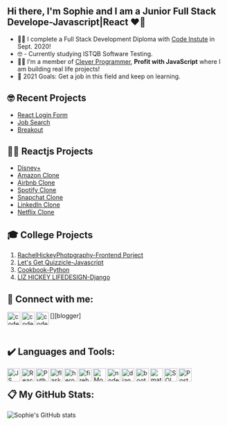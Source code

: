 ## **Hi there, I'm Sophie and I am a Junior Full Stack Develope-Javascript|React** ❤️‍🔥


- 👩‍🎓 I complete a Full Stack Development Diploma with [Code Instute](https://codeinstitute.net/) in Sept. 2020!
- 🤓 - Currently studying ISTQB Software Testing.
- 👩‍💻 I’m a member of [Clever Programmer](https://www.cleverprogrammer.com/),  **Profit with JavaScript** where I am building real life projects!
- 🙏 2021 Goals: Get a job in this field and keep on learning.

## 🤓 **Recent Projects**
- [React Login Form](https://github.com/SophieH93/react-loginForm)
- [Job Search](https://github.com/SophieH93/SAAS-JobSearch)
- [Breakout](https://github.com/SophieH93/breakoutGame)


## 👩‍💻 **Reactjs Projects**
- [Disney+](https://github.com/SophieH93/DisneyPlus)
- [Amazon Clone](https://github.com/SophieH93/amazonClone2)
- [Airbnb Clone](https://github.com/SophieH93/airbnbClone)
- [Spotify Clone](https://github.com/SophieH93/spotify_clone)
- [Snapchat Clone](https://github.com/SophieH93/snapchatClone)
- [LinkedIn Clone](https://github.com/SophieH93/linkedInClone)
- [Netflix Clone](https://github.com/SophieH93/Netflix-Clone)

## 🎓 **College Projects**
1. [RachelHickeyPhotpgraphy-Frontend Porject](https://sophieh93.github.io/RachelHickeyPhotpgraphy/)
2. [Let's Get Quizzicle-Javascript](https://sophieh93.github.io/letsgetquizzicle/)
3. [Cookbook-Python](http://my-cookbook2020.herokuapp.com/home)
4. [LIZ HICKEY LIFEDESIGN-Django](https://lizhickeylifedesign.herokuapp.com/)

## 📱 **Connect with me:**

[<img align="left" alt="codeSTACKr | LinkedIn" width="30px" src="https://upload.wikimedia.org/wikipedia/commons/thumb/c/ca/LinkedIn_logo_initials.png/768px-LinkedIn_logo_initials.png"/>][linkedin] 
[<img align="left" alt="codeSTACKr | Instagram" width="30px" src="https://upload.wikimedia.org/wikipedia/commons/thumb/e/e7/Instagram_logo_2016.svg/1200px-Instagram_logo_2016.svg.png" >][instagram]
[<img align="left" alt="codeSTACKr | Blogger" width="30px" src="https://www.blogger.com/img/logo_blogger_40px_2x.png" >][blogger]

<br />

## ✔️  **Languages and Tools:**

<img align="left" alt="JS" width="30x" src="https://upload.wikimedia.org/wikipedia/commons/thumb/9/99/Unofficial_JavaScript_logo_2.svg/480px-Unofficial_JavaScript_logo_2.svg.png" />  

<img align="left" alt="React" width="30px" src="https://ensocore.com/media/61/reactjs-logo-sticker%20%281%29.jpg" /> 

<img align="left" alt="Python" width="30px" src="https://upload.wikimedia.org/wikipedia/commons/thumb/c/c3/Python-logo-notext.svg/768px-Python-logo-notext.svg.png" />
<img align="left" alt="flask" width="30px" src="https://banner2.cleanpng.com/20180508/qyw/kisspng-flask-python-web-framework-web-application-tutoria-5af1dbb70b6430.1030595115257998630467.jpg" />

<img align="left" alt="heroku" width="30px" src="https://res-3.cloudinary.com/crunchbase-production/image/upload/c_lpad,f_auto,q_auto:eco/v1491420676/cenlvst0fgs8ejx12n8u.png" />
<img align="left" alt="firebase" width="30px" src="https://cdn4.iconfinder.com/data/icons/google-i-o-2016/512/google_firebase-2-512.png" />
<img align="left" alt="Mongodb" width="30px" src="https://img.icons8.com/color/452/mongodb.png" />
<img align="left" alt="nodejs" width="30px" src="https://coursor.in/wp-content/uploads/2021/01/nodejs.png" />
<img align="left" alt="django" width="30px" src="https://encrypted-tbn0.gstatic.com/images?q=tbn:ANd9GcRE3E-aFhgiuGFzhMcY7Gs9VL8XFbl_AJ7jCA&usqp=CAU" />
<img align="left" alt="bootstrap" width="30px" src="https://fonsekainnovations.com/app/uploads/2019/01/Bootstrap.png" />
<img align="left" alt="material-ui" width="30px" src="https://material-ui.com/static/logo.png" />
<img align="left" alt="SQL" width="30px" src="https://cloudblogs.microsoft.com/uploads/prod/sites/32/2020/05/SQL.png" />
<img align="left" alt="Postgresql" width="30px" src="https://upload.wikimedia.org/wikipedia/commons/thumb/2/29/Postgresql_elephant.svg/1200px-Postgresql_elephant.svg.png" />

<br />

## 📋 **My GitHub Stats:** 

![Sophie's GitHub stats](https://github-readme-stats.vercel.app/api?username=SophieH93&show_icons=true&theme=radical)





[website]: sophies-portfolio.herokuapp.com/
[instagram]: https://www.instagram.com/irishgirldeveloper
[linkedin]: https://www.linkedin.com/in/sophiehickey/
[webdevplaylist]: https://www.youtube.com/playlist?list=PLkwxH9e_vrAJ0WbEsFA9W3I1W-g_BTsbt
[jsplaylist]: https://www.youtube.com/playlist?list=PLkwxH9e_vrALRJKu7wfXby3MKeflhTu6B
[cssplaylist]: https://www.youtube.com/playlist?list=PLkwxH9e_vrALSdvZuEh6gqQdmDoDIoqz4
[reactplaylist]: https://www.youtube.com/playlist?list=PLkwxH9e_vrAK4TdffpxKY3QGyHCpxFcQ0



